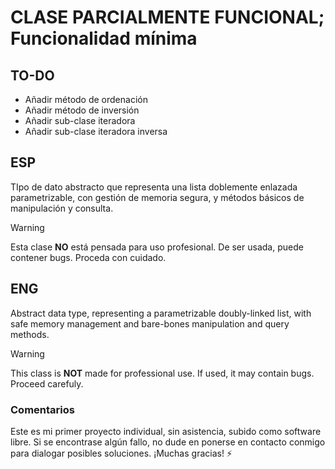 # CLASE PARCIALMENTE FUNCIONAL; Funcionalidad mínima


## TO-DO
- Añadir método de ordenación
- Añadir método de inversión
- Añadir sub-clase iteradora
- Añadir sub-clase iteradora inversa

## ESP
TIpo de dato abstracto que representa una lista doblemente enlazada parametrizable, con gestión de memoria segura, y métodos básicos de manipulación y consulta.
> [!WARNING]
> Esta clase __NO__ está pensada para uso profesional. De ser usada, puede contener bugs. Proceda con cuidado.

## ENG
Abstract data type, representing a parametrizable doubly-linked list, with safe memory management and bare-bones manipulation and query methods.
> [!WARNING]
> This class is __NOT__ made for professional use. If used, it may contain bugs. Proceed carefuly.

### Comentarios
Este es mi primer proyecto individual, sin asistencia, subido como software libre. Si se encontrase algún fallo, no dude en ponerse en contacto conmigo para dialogar posibles soluciones. ¡Muchas gracias! ⚡
